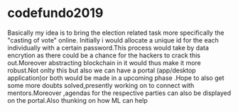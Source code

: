 # codefundo2019
 Basically my idea  is to bring the election related task more specifically the "casting of vote" online. Initially i would allocate a unique id for the each individually with a certain password.This process would take by data encrytion as there could be a chance for the hackers to  crack this out.Moreover abstracting blockchain in it would thus make it more robust.Not onlty this but also we can have a portal (app/desktop application)or both would be made in a upcoming phase .Hope to  also get some more doubts solved,presently working on to connect with mentors.Moreover ,agendas for the respective parties can also be displayed on the portal.Also thunking on how ML can help
 
